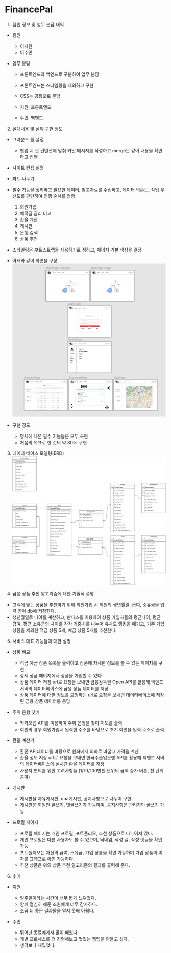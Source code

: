 # FinancePal

1. 팀원 정보 및 업무 분담 내역
* 팀원
  * 이지원
  * 이수민

* 업무 분담
  * 프론트엔드와 백엔드로 구분하여 업무 분담
  * 프론트엔드는 스타일링을 제외하고 구현
  * CSS는 공통으로 분담

  * 지원: 프론트엔드
  * 수민: 백엔드

2. 설계내용 및 실제 구현 정도
  * 그라운드 룰 설정
    * 협업 시 깃 컨벤션에 맞춰 커밋 메시지를 작성하고 merge는 같이 내용을 확인하고 진행
  * 사이트 컨셉 설정
  * 파트 나누기
  * 필수 기능을 정리하고 필요한 데이터, 참고자료를 수집하고, 데이터 의존도, 작업 우선도를 판단하여 진행 순서를 정함
    1. 회원가입
    2. 예적금 금리 비교
    3. 환율 계산
    4. 게시판
    5. 은행 검색
    6. 상품 추천
  * 스타일링은 부트스트랩을 사용하기로 정하고, 페이지 기본 색상을 결정
  * 아래와 같이 화면을 구상
![Alt text](readme_images/image.png)
  
  * 구현 정도:
    - 명세에 나온 필수 기능들은 모두 구현
    - 처음의 목표로 한 것의 약 80% 구현


3. 데이터 베이스 모델링(ERD)
![AAAAAA.png](readme_images/AAAAAA.png)

4. 금융 상품 추천 알고리즘에 대한 기술적 설명
  * 고객에 맞는 상품을 추천하기 위해 회원가입 시 회원의 생년월일, 급여, 소유금을 입력 받아 db에 저장한다.
  * 생년월일로 나이를 계산하고, 판다스를 이용하여 상품 가입자들의 평균나이, 평균 급여, 평균 소유금의 차이를 각각 가중치를 나누어 유사도 랭킹을 매기고, 기존 가입 상품을 제외한 적금 상품 5개, 예금 상품 5개를 추천한다.

5. 서비스 대표 기능들에 대한 설명
  * 상품 비교
    * 적금 예금 상품 목록을 출력하고 상품에 자세한 정보를 볼 수 있는 페이지를 구현
    * 상세 상품 페이지에서 상품을 가입할 수 있다.
    - 상품 데이터 저장 url로 요청을 보내면 금융감독원 Open API를 활용해 백엔드 서버의 데이터베이스에 금융 상품 데이터를 저장
    - 상품 데이터에 대한 정보를 요청하는 url로 요청을 보내면 데이터베이스에 저장된 금융 상품 데이터를 응답

  * 주위 은행 찾기
    * 카카오맵 API를 이용하여 주위 은행을 찾아 지도를 출력
    * 회원의 경우 회원가입시 입력한 주소를 바탕으로 초기 화면을 입력 주소로 출력

  * 환율 계산기
    * 환전 API데이터를 바탕으로 원화에서 외화로 바꿀때 가격을 계산
    - 환율 정보 저장 url로 요청을 보내면 한국수출입은행 API를 활용해 백엔드 서버의 데이터베이스에 실시간 환율 데이터를 저장
    - 사용자 편의를 위한 고려사항들 (1/10/100만원 단위의 금액 증가 버튼, 천 단위 콤마)

  * 게시판
    * 게시판을 자유게시판, qna게시판, 공지사항으로 나누어 구현
    * 게시판은 회원만 글쓰기, 댓글쓰기가 가능하며, 공지사항은 관리자만 글쓰기 가능

  * 프로필 페이지
    * 프로필 페이지는 개인 프로필, 포트폴리오, 추천 상품으로 나누어져 있다.
    * 개인 프로필은 다른 사용자도 볼 수 있으며, 닉네임, 작성 글, 작성 댓글을 확인 가능
    * 포트폴리오는 자신의 급여, 소유금, 가입 상품을 확인 가능하며 가입 상품의 이자를 그래프로 확인 가능하다.
    * 추천 상품은 위의 상품 추천 알고리즘의 결과를 출력해 준다.

6. 후기
* 지원
  - 일주일이라는 시간이 너무 짧게 느껴졌다.
  - 함께 열심히 해준 조원에게 너무 감사하다.
  - 조금 더 좋은 결과물을 얻지 못해 아쉽다.

* 수민
  - 뛰어난 동료에게서 많이 배웠다.
  - 개발 프로세스를 더 경험해보고 멋있는 웹앱을 만들고 싶다.
  - 생각보다 재밌었다.